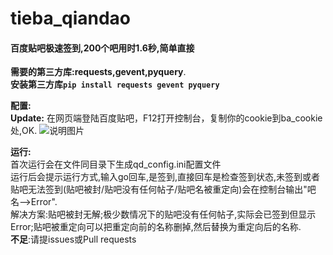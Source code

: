 # tieba_qiandao
#### 百度贴吧极速签到,200个吧用时1.6秒,简单直接 <br />
**需要的第三方库:requests,gevent,pyquery**.<br />
**安装第三方库```pip install requests gevent pyquery```**

**配置:**<br />
**Update:**
在网页端登陆百度贴吧，F12打开控制台，复制你的cookie到ba_cookie处,OK.
![说明图片](http://opgtctagy.bkt.clouddn.com/Snipaste_2017-08-24_10-45-10.png)

**运行:**<br />
首次运行会在文件同目录下生成qd_config.ini配置文件<br />
运行后会提示运行方式,输入go回车,是签到,直接回车是检查签到状态,未签到或者贴吧无法签到(贴吧被封/贴吧没有任何帖子/贴吧名被重定向)会在控制台输出"吧名-->Error".<br />
解决方案:贴吧被封无解;极少数情况下的贴吧没有任何帖子,实际会已签到但显示Error;贴吧被重定向可以把重定向前的名称删掉,然后替换为重定向后的名称.<br />
**不足**:请提issues或Pull requests
